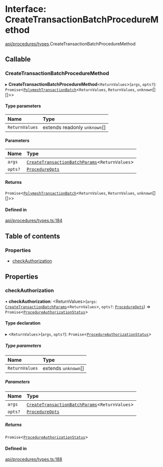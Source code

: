 # Interface: CreateTransactionBatchProcedureMethod

[api/procedures/types](../wiki/api.procedures.types).CreateTransactionBatchProcedureMethod

## Callable

### CreateTransactionBatchProcedureMethod

▸ **CreateTransactionBatchProcedureMethod**\<`ReturnValues`\>(`args`, `opts?`): `Promise`\<[`PolymeshTransactionBatch`](../wiki/base.PolymeshTransactionBatch.PolymeshTransactionBatch)\<`ReturnValues`, `ReturnValues`, `unknown`[][]\>\>

#### Type parameters

| Name | Type |
| :------ | :------ |
| `ReturnValues` | extends readonly `unknown`[] |

#### Parameters

| Name | Type |
| :------ | :------ |
| `args` | [`CreateTransactionBatchParams`](../wiki/api.procedures.types.CreateTransactionBatchParams)\<`ReturnValues`\> |
| `opts?` | [`ProcedureOpts`](../wiki/api.procedures.types.ProcedureOpts) |

#### Returns

`Promise`\<[`PolymeshTransactionBatch`](../wiki/base.PolymeshTransactionBatch.PolymeshTransactionBatch)\<`ReturnValues`, `ReturnValues`, `unknown`[][]\>\>

#### Defined in

[api/procedures/types.ts:184](https://github.com/PolymeshAssociation/polymesh-sdk/blob/8a9e72221/src/api/procedures/types.ts#L184)

## Table of contents

### Properties

- [checkAuthorization](../wiki/api.procedures.types.CreateTransactionBatchProcedureMethod#checkauthorization)

## Properties

### checkAuthorization

• **checkAuthorization**: \<ReturnValues\>(`args`: [`CreateTransactionBatchParams`](../wiki/api.procedures.types.CreateTransactionBatchParams)\<`ReturnValues`\>, `opts?`: [`ProcedureOpts`](../wiki/api.procedures.types.ProcedureOpts)) => `Promise`\<[`ProcedureAuthorizationStatus`](../wiki/api.procedures.types.ProcedureAuthorizationStatus)\>

#### Type declaration

▸ \<`ReturnValues`\>(`args`, `opts?`): `Promise`\<[`ProcedureAuthorizationStatus`](../wiki/api.procedures.types.ProcedureAuthorizationStatus)\>

##### Type parameters

| Name | Type |
| :------ | :------ |
| `ReturnValues` | extends `unknown`[] |

##### Parameters

| Name | Type |
| :------ | :------ |
| `args` | [`CreateTransactionBatchParams`](../wiki/api.procedures.types.CreateTransactionBatchParams)\<`ReturnValues`\> |
| `opts?` | [`ProcedureOpts`](../wiki/api.procedures.types.ProcedureOpts) |

##### Returns

`Promise`\<[`ProcedureAuthorizationStatus`](../wiki/api.procedures.types.ProcedureAuthorizationStatus)\>

#### Defined in

[api/procedures/types.ts:188](https://github.com/PolymeshAssociation/polymesh-sdk/blob/8a9e72221/src/api/procedures/types.ts#L188)
